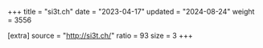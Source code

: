 +++
title = "si3t.ch"
date = "2023-04-17"
updated = "2024-08-24"
weight = 3556

[extra]
source = "http://si3t.ch/"
ratio = 93
size = 3
+++
